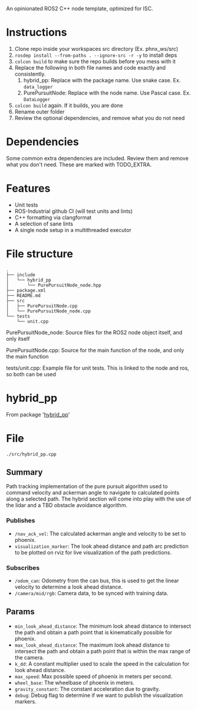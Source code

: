 An opinionated ROS2 C++ node template, optimized for ISC.


# Instructions


1. Clone repo inside your workspaces src directory (Ex. phnx_ws/src)
2. `rosdep install --from-paths . --ignore-src -r -y` to install deps
3. `colcon build` to make sure the repo builds before you mess with it
4. Replace the following in both file names and code exactly and consistently.
   1. hybrid_pp: Replace with the package name. Use snake case. Ex. `data_logger`
   2. PurePursuitNode: Replace with the node name. Use Pascal case. Ex. `DataLogger`
5. `colcon build` again. If it builds, you are done
6. Rename outer folder
7. Review the optional dependencies, and remove what you do not need


# Dependencies
Some common extra dependencies are included. Review them and remove what you don't need.
These are marked with TODO_EXTRA.


# Features


- Unit tests
- ROS-Industrial github CI (will test units and lints)
- C++ formatting via clangformat
- A selection of sane lints
- A single node setup in a multithreaded executor


# File structure


```
.
├── include
│   └── hybrid_pp
│       └── PurePursuitNode_node.hpp
├── package.xml
├── README.md
├── src
│   ├── PurePursuitNode.cpp
│   └── PurePursuitNode_node.cpp
└── tests
    └── unit.cpp
```


PurePursuitNode_node: Source files for the ROS2 node object itself, and only itself


PurePursuitNode.cpp: Source for the main function of the node, and only the main function


tests/unit.cpp: Example file for unit tests. This is linked to the node and ros, so both can be used


# hybrid_pp
From package '[hybrid_pp](https://github.com/ISC-Project-Phoenix/hybrid_pp)'
# File
`./src/hybrid_pp.cpp`


## Summary
 Path tracking implementation of the pure pursuit algorithm used to command velocity and ackerman angle to navigate to calculated points along a selected path. The hybrid section
will come into play with the use of the lidar and a TBD obstacle avoidance algorithm.


### Publishes
- `/nav_ack_vel`:  The calculated ackerman angle and velocity to be set to phoenix.
- `visualization_marker`: The look ahead distance and path arc prediction to be plotted on rviz for live visualization of the path predictions.


### Subscribes
- `/odom_can`: Odometry from the can bus, this is used to get the linear velocity to determine a look ahead distance.
- `/camera/mid/rgb`: Camera data, to be synced with training data.


## Params
- `min_look_ahead_distance`: The minimum look ahead distance to intersect the path and obtain a path point that is kinematically possible for phoenix.
- `max_look_ahead_distance`: The maximum look ahead distance to intersect the path and obtain a path point that is within the max range of the camera.
- `k_dd`: A constant multiplier used to scale the speed in the calculation for look ahead distance.
- `max_speed`:  Max possible speed of phoenix in meters per second.
- `wheel_base`: The wheelbase of phoenix in meters.
- `gravity_constant`: The constant acceleration due to gravity.
- `debug`: Debug flag to determine if we want to publish the visualization markers.
